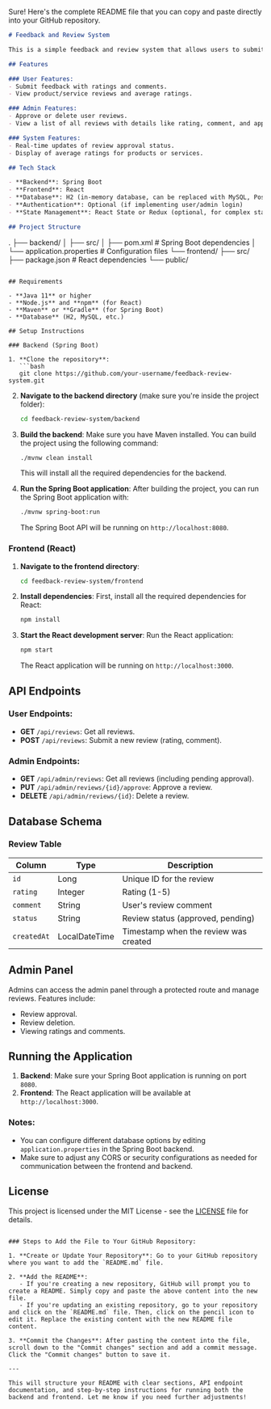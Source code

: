 Sure! Here's the complete README file that you can copy and paste directly into your GitHub repository.

```markdown
# Feedback and Review System

This is a simple feedback and review system that allows users to submit ratings and comments. Admins can approve, delete, or manage reviews, and the system displays average ratings for each product or service.

## Features

### User Features:
- Submit feedback with ratings and comments.
- View product/service reviews and average ratings.

### Admin Features:
- Approve or delete user reviews.
- View a list of all reviews with details like rating, comment, and approval status.

### System Features:
- Real-time updates of review approval status.
- Display of average ratings for products or services.

## Tech Stack

- **Backend**: Spring Boot
- **Frontend**: React
- **Database**: H2 (in-memory database, can be replaced with MySQL, PostgreSQL, etc.)
- **Authentication**: Optional (if implementing user/admin login)
- **State Management**: React State or Redux (optional, for complex state management)

## Project Structure

```
.
├── backend/
│   ├── src/
│   ├── pom.xml              # Spring Boot dependencies
│   └── application.properties  # Configuration files
└── frontend/
    ├── src/
    ├── package.json         # React dependencies
    └── public/
```

## Requirements

- **Java 11** or higher
- **Node.js** and **npm** (for React)
- **Maven** or **Gradle** (for Spring Boot)
- **Database** (H2, MySQL, etc.)

## Setup Instructions

### Backend (Spring Boot)

1. **Clone the repository**:
   ```bash
   git clone https://github.com/your-username/feedback-review-system.git
   ```

2. **Navigate to the backend directory** (make sure you're inside the project folder):
   ```bash
   cd feedback-review-system/backend
   ```

3. **Build the backend**:
   Make sure you have Maven installed. You can build the project using the following command:
   ```bash
   ./mvnw clean install
   ```
   This will install all the required dependencies for the backend.

4. **Run the Spring Boot application**:
   After building the project, you can run the Spring Boot application with:
   ```bash
   ./mvnw spring-boot:run
   ```
   The Spring Boot API will be running on `http://localhost:8080`.

### Frontend (React)

1. **Navigate to the frontend directory**:
   ```bash
   cd feedback-review-system/frontend
   ```

2. **Install dependencies**:
   First, install all the required dependencies for React:
   ```bash
   npm install
   ```

3. **Start the React development server**:
   Run the React application:
   ```bash
   npm start
   ```
   The React application will be running on `http://localhost:3000`.

## API Endpoints

### User Endpoints:
- **GET** `/api/reviews`: Get all reviews.
- **POST** `/api/reviews`: Submit a new review (rating, comment).

### Admin Endpoints:
- **GET** `/api/admin/reviews`: Get all reviews (including pending approval).
- **PUT** `/api/admin/reviews/{id}/approve`: Approve a review.
- **DELETE** `/api/admin/reviews/{id}`: Delete a review.

## Database Schema

### Review Table

| Column      | Type          | Description                             |
|-------------|---------------|-----------------------------------------|
| `id`        | Long          | Unique ID for the review               |
| `rating`    | Integer       | Rating (1-5)                           |
| `comment`   | String        | User's review comment                  |
| `status`    | String        | Review status (approved, pending)      |
| `createdAt` | LocalDateTime | Timestamp when the review was created  |

## Admin Panel

Admins can access the admin panel through a protected route and manage reviews. Features include:
- Review approval.
- Review deletion.
- Viewing ratings and comments.

## Running the Application

1. **Backend**: Make sure your Spring Boot application is running on port `8080`.
2. **Frontend**: The React application will be available at `http://localhost:3000`.

### Notes:
- You can configure different database options by editing `application.properties` in the Spring Boot backend.
- Make sure to adjust any CORS or security configurations as needed for communication between the frontend and backend.

## License

This project is licensed under the MIT License - see the [LICENSE](LICENSE) file for details.
```

### Steps to Add the File to Your GitHub Repository:

1. **Create or Update Your Repository**: Go to your GitHub repository where you want to add the `README.md` file.

2. **Add the README**:
   - If you're creating a new repository, GitHub will prompt you to create a README. Simply copy and paste the above content into the new file.
   - If you're updating an existing repository, go to your repository and click on the `README.md` file. Then, click on the pencil icon to edit it. Replace the existing content with the new README file content.

3. **Commit the Changes**: After pasting the content into the file, scroll down to the "Commit changes" section and add a commit message. Click the "Commit changes" button to save it.

---

This will structure your README with clear sections, API endpoint documentation, and step-by-step instructions for running both the backend and frontend. Let me know if you need further adjustments!
